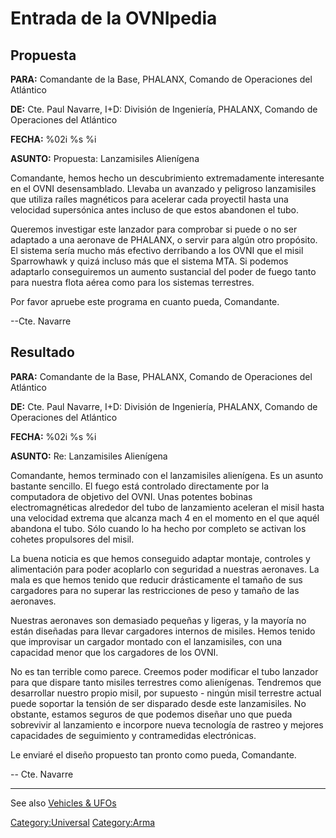 # Entrada de la OVNIpedia

## Propuesta

**PARA:** Comandante de la Base, PHALANX, Comando de Operaciones del
Atlántico

**DE:** Cte. Paul Navarre, I+D: División de Ingeniería, PHALANX, Comando
de Operaciones del Atlántico

**FECHA:** %02i %s %i

**ASUNTO:** Propuesta: Lanzamisiles Alienígena

Comandante, hemos hecho un descubrimiento extremadamente interesante en
el OVNI desensamblado. Llevaba un avanzado y peligroso lanzamisiles que
utiliza raíles magnéticos para acelerar cada proyectil hasta una
velocidad supersónica antes incluso de que estos abandonen el tubo.

Queremos investigar este lanzador para comprobar si puede o no ser
adaptado a una aeronave de PHALANX, o servir para algún otro propósito.
El sistema sería mucho más efectivo derribando a los OVNI que el misil
Sparrowhawk y quizá incluso más que el sistema MTA. Si podemos adaptarlo
conseguiremos un aumento sustancial del poder de fuego tanto para
nuestra flota aérea como para los sistemas terrestres.

Por favor apruebe este programa en cuanto pueda, Comandante.

--Cte. Navarre

## Resultado

**PARA:** Comandante de la Base, PHALANX, Comando de Operaciones del
Atlántico

**DE:** Cte. Paul Navarre, I+D: División de Ingeniería, PHALANX, Comando
de Operaciones del Atlántico

**FECHA:** %02i %s %i

**ASUNTO:** Re: Lanzamisiles Alienígena

Comandante, hemos terminado con el lanzamisiles alienígena. Es un asunto
bastante sencillo. El fuego está controlado directamente por la
computadora de objetivo del OVNI. Unas potentes bobinas
electromagnéticas alrededor del tubo de lanzamiento aceleran el misil
hasta una velocidad extrema que alcanza mach 4 en el momento en el que
aquél abandona el tubo. Sólo cuando lo ha hecho por completo se activan
los cohetes propulsores del misil.

La buena noticia es que hemos conseguido adaptar montaje, controles y
alimentación para poder acoplarlo con seguridad a nuestras aeronaves. La
mala es que hemos tenido que reducir drásticamente el tamaño de sus
cargadores para no superar las restricciones de peso y tamaño de las
aeronaves.

Nuestras aeronaves son demasiado pequeñas y ligeras, y la mayoría no
están diseñadas para llevar cargadores internos de misiles. Hemos tenido
que improvisar un cargador montado con el lanzamisiles, con una
capacidad menor que los cargadores de los OVNI.

No es tan terrible como parece. Creemos poder modificar el tubo lanzador
para que dispare tanto misiles terrestres como alienígenas. Tendremos
que desarrollar nuestro propio misil, por supuesto - ningún misil
terrestre actual puede soportar la tensión de ser disparado desde este
lanzamisiles. No obstante, estamos seguros de que podemos diseñar uno
que pueda sobrevivir al lanzamiento e incorpore nueva tecnología de
rastreo y mejores capacidades de seguimiento y contramedidas
electrónicas.

Le enviaré el diseño propuesto tan pronto como pueda, Comandante.

-- Cte. Navarre

------------------------------------------------------------------------

See also [Vehicles & UFOs](Vehicles_&_UFOs "wikilink")

[Category:Universal](Category:Universal "wikilink")
[Category:Arma](Category:Arma "wikilink")
